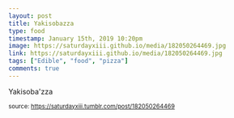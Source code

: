 ```yaml
---
layout: post
title: Yakisobazza
type: food
timestamp: January 15th, 2019 10:20pm
image: https://saturdayxiii.github.io/media/182050264469.jpg
link: https://saturdayxiii.github.io/media/182050264469.jpg
tags: ["Edible", "food", "pizza"]
comments: true
---
```


Yakisoba'zza
 
  
<small>source: https://saturdayxiii.tumblr.com/post/182050264469</small>
